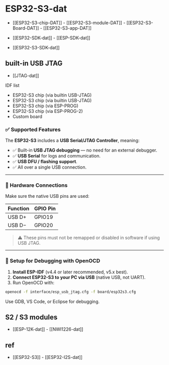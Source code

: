 
# ESP32-S3-dat 

- [[ESP32-S3-chip-DAT]] - [[ESP32-S3-module-DAT]] - [[ESP32-S3-Board-DAT]] - [[ESP32-S3-app-DAT]]

- [[ESP32-SDK-dat]] - [[ESP-SDK-dat]]

- [[ESP32-S3-SDK-dat]]



## built-in USB JTAG 

- [[JTAG-dat]]

IDF list 

- ESP32-S3 chip (via builtin USB-JTAG)
- ESP32-S3 chip (via builtin USB-JTAG)
- ESP32-S3 chip (via ESP-PROG)
- ESP32-S3 chip (via ESP-PROG-2)
- Custom board

### ✅ Supported Features

The **ESP32-S3** includes a **USB Serial/JTAG Controller**, meaning:

- ✅ Built-in **USB JTAG debugging** — no need for an external debugger.
- ✅ **USB Serial** for logs and communication.
- ✅ **USB DFU / flashing support**.
- ✅ All over a single USB connection.

---

### 🔌 Hardware Connections

Make sure the native USB pins are used:

| Function     | GPIO Pin |
|--------------|----------|
| USB D+       | GPIO19   |
| USB D−       | GPIO20   |

> ⚠️ These pins must not be remapped or disabled in software if using USB JTAG.

---

### 🧰 Setup for Debugging with OpenOCD

1. **Install ESP-IDF** (v4.4 or later recommended, v5.x best).
2. **Connect ESP32-S3 to your PC via USB** (native USB, not UART).
3. Run OpenOCD with:

```bash
openocd -f interface/esp_usb_jtag.cfg -f board/esp32s3.cfg
```

Use GDB, VS Code, or Eclipse for debugging.


## S2 / S3 modules 

- [[ESP-12K-dat]] - [[NWI1226-dat]]




## ref 

- [[ESP32-S3]] - [[ESP32-I2S-dat]]